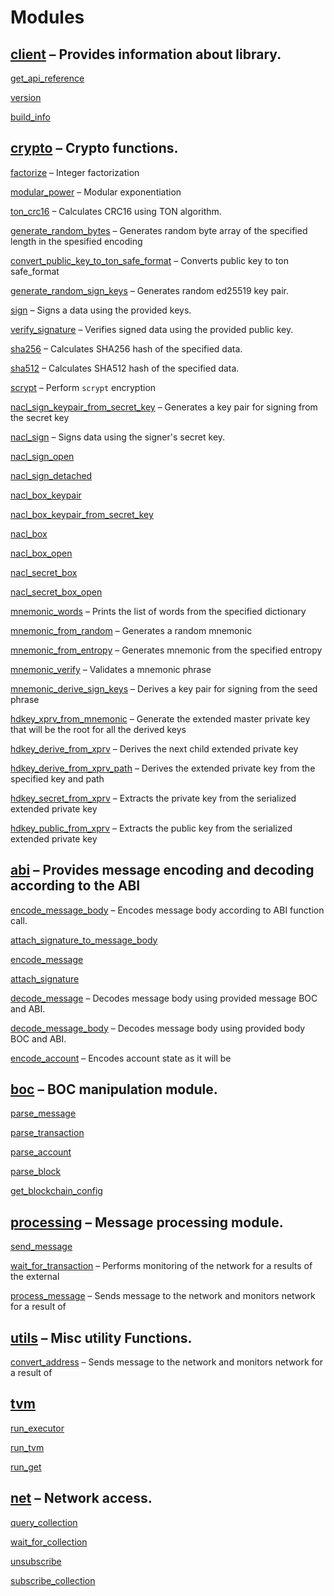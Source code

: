 # Modules
## [client](mod_client.md) –  Provides information about library.

[get_api_reference](mod_client.md#get_api_reference)

[version](mod_client.md#version)

[build_info](mod_client.md#build_info)

## [crypto](mod_crypto.md) –  Crypto functions.

[factorize](mod_crypto.md#factorize) – Integer factorization

[modular_power](mod_crypto.md#modular_power) – Modular exponentiation

[ton_crc16](mod_crypto.md#ton_crc16) –  Calculates CRC16 using TON algorithm.

[generate_random_bytes](mod_crypto.md#generate_random_bytes) – Generates random byte array of the specified length in the spesified encoding

[convert_public_key_to_ton_safe_format](mod_crypto.md#convert_public_key_to_ton_safe_format) –  Converts public key to ton safe_format

[generate_random_sign_keys](mod_crypto.md#generate_random_sign_keys) –  Generates random ed25519 key pair.

[sign](mod_crypto.md#sign) –  Signs a data using the provided keys.

[verify_signature](mod_crypto.md#verify_signature) –  Verifies signed data using the provided public key.

[sha256](mod_crypto.md#sha256) –  Calculates SHA256 hash of the specified data.

[sha512](mod_crypto.md#sha512) – Calculates SHA512 hash of the specified data.

[scrypt](mod_crypto.md#scrypt) – Perform `scrypt` encryption

[nacl_sign_keypair_from_secret_key](mod_crypto.md#nacl_sign_keypair_from_secret_key) –  Generates a key pair for signing from the secret key

[nacl_sign](mod_crypto.md#nacl_sign) –  Signs data using the signer's secret key.

[nacl_sign_open](mod_crypto.md#nacl_sign_open)

[nacl_sign_detached](mod_crypto.md#nacl_sign_detached)

[nacl_box_keypair](mod_crypto.md#nacl_box_keypair)

[nacl_box_keypair_from_secret_key](mod_crypto.md#nacl_box_keypair_from_secret_key)

[nacl_box](mod_crypto.md#nacl_box)

[nacl_box_open](mod_crypto.md#nacl_box_open)

[nacl_secret_box](mod_crypto.md#nacl_secret_box)

[nacl_secret_box_open](mod_crypto.md#nacl_secret_box_open)

[mnemonic_words](mod_crypto.md#mnemonic_words) –  Prints the list of words from the specified dictionary

[mnemonic_from_random](mod_crypto.md#mnemonic_from_random) – Generates a random mnemonic

[mnemonic_from_entropy](mod_crypto.md#mnemonic_from_entropy) – Generates mnemonic from the specified entropy

[mnemonic_verify](mod_crypto.md#mnemonic_verify) – Validates a mnemonic phrase

[mnemonic_derive_sign_keys](mod_crypto.md#mnemonic_derive_sign_keys) – Derives a key pair for signing from the seed phrase

[hdkey_xprv_from_mnemonic](mod_crypto.md#hdkey_xprv_from_mnemonic) –  Generate the extended master private key that will be the root for all the derived keys

[hdkey_derive_from_xprv](mod_crypto.md#hdkey_derive_from_xprv) – Derives the next child extended private key

[hdkey_derive_from_xprv_path](mod_crypto.md#hdkey_derive_from_xprv_path) – Derives the extended private key from the specified key and path

[hdkey_secret_from_xprv](mod_crypto.md#hdkey_secret_from_xprv) –  Extracts the private key from the serialized extended private key

[hdkey_public_from_xprv](mod_crypto.md#hdkey_public_from_xprv) –  Extracts the public key from the serialized extended private key

## [abi](mod_abi.md) –  Provides message encoding and decoding according to the ABI

[encode_message_body](mod_abi.md#encode_message_body) –  Encodes message body according to ABI function call.

[attach_signature_to_message_body](mod_abi.md#attach_signature_to_message_body)

[encode_message](mod_abi.md#encode_message)

[attach_signature](mod_abi.md#attach_signature)

[decode_message](mod_abi.md#decode_message) –  Decodes message body using provided message BOC and ABI.

[decode_message_body](mod_abi.md#decode_message_body) –  Decodes message body using provided body BOC and ABI.

[encode_account](mod_abi.md#encode_account) –  Encodes account state as it will be

## [boc](mod_boc.md) –  BOC manipulation module.

[parse_message](mod_boc.md#parse_message)

[parse_transaction](mod_boc.md#parse_transaction)

[parse_account](mod_boc.md#parse_account)

[parse_block](mod_boc.md#parse_block)

[get_blockchain_config](mod_boc.md#get_blockchain_config)

## [processing](mod_processing.md) –  Message processing module.

[send_message](mod_processing.md#send_message)

[wait_for_transaction](mod_processing.md#wait_for_transaction) –  Performs monitoring of the network for a results of the external

[process_message](mod_processing.md#process_message) –  Sends message to the network and monitors network for a result of

## [utils](mod_utils.md) –  Misc utility Functions.

[convert_address](mod_utils.md#convert_address) –  Sends message to the network and monitors network for a result of

## [tvm](mod_tvm.md)

[run_executor](mod_tvm.md#run_executor)

[run_tvm](mod_tvm.md#run_tvm)

[run_get](mod_tvm.md#run_get)

## [net](mod_net.md) –  Network access.

[query_collection](mod_net.md#query_collection)

[wait_for_collection](mod_net.md#wait_for_collection)

[unsubscribe](mod_net.md#unsubscribe)

[subscribe_collection](mod_net.md#subscribe_collection)

